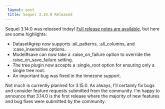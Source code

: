```yaml
---
 layout: post
 title: Sequel 3.14.0 Released
---
```


Sequel 3.14.0 was released today!  <a href="/rdoc/files/doc/release_notes/3_14_0_txt.html">Full release notes are available</a>, but here are some highlights:

* Dataset#grep now supports :all_patterns, :all_columns, and :case_insensitive options.
* Model#save can now take a :raise_on_failure option to override the raise_on_save_failure setting.
* The tree plugin now accepts a :single_root option for ensuring only a single tree root.
* An important bug was fixed in the timezone support.

Not much is currently planned for 3.15.0. As always, I'll certainly fix bugs and consider feature requests submitted from the community.  I'm happy to announce that 3.14.0 is the first release where the majority of new features and bug fixes were submitted by the community.
